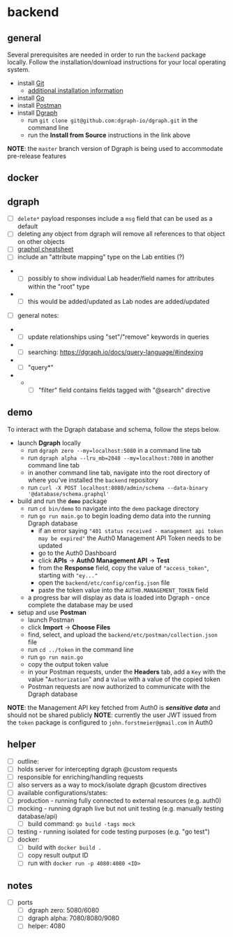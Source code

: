 # backend

## general

Several prerequisites are needed in order to run the `backend` package locally. Follow the installation/download instructions for your local operating system.

- install [Git](https://git-scm.com/downloads)
	- [additional installation information](https://git-scm.com/book/en/v2/Getting-Started-Installing-Git)
- install [Go](https://golang.org/doc/install)
- install [Postman](https://www.postman.com/downloads/)
- install [Dgraph](https://github.com/dgraph-io/dgraph#install-from-source)
	- run `git clone git@github.com:dgraph-io/dgraph.git` in the command line
	- run the **Install from Source** instructions in the link above

**NOTE**: the `master` branch version of Dgraph is being used to accommodate pre-release features

## docker

## dgraph

- [ ] `delete*` payload responses include a `msg` field that can be used as a default
- [ ] deleting any object from dgraph will remove all references to that object on other objects
- [ ] [graphql cheatsheet](https://devhints.io/graphql)
- [ ] include an "attribute mapping" type on the Lab entities (?)
- - [ ] possibly to show individual Lab header/field names for attributes within the "root" type
- - [ ] this would be added/updated as Lab nodes are added/updated
- [ ] general notes:
- - [ ] update relationships using "set"/"remove" keywords in queries
- - [ ] searching: https://dgraph.io/docs/query-language/#indexing
- - [ ] "query*"
- - - [ ] "filter" field contains fields tagged with "@search" directive

## demo

To interact with the Dgraph database and schema, follow the steps below.

- launch **Dgraph** locally
	- run `dgraph zero --my=localhost:5080` in a command line tab
	- run `dgraph alpha --lru_mb=2048 --my=localhost:7080` in another command line tab
	- in another command line tab, navigate into the root directory of where you've installed the `backend` repository
	- run `curl -X POST localhost:8080/admin/schema --data-binary '@database/schema.graphql'`
- build and run the **`demo`** package
	- run `cd bin/demo` to navigate into the `demo` package directory
	- run `go run main.go` to begin loading demo data into the running Dgraph database
		- if an error saying `"401 status received - management api token may be expired"` the Auth0 Management API Token needs to be updated
		- go to the Auth0 Dashboard
		- click **APIs** -> **Auth0 Management API** -> **Test**
		- from the **Response** field, copy the value of `"access_token"`, starting with `"ey..."`
		- open the `backend/etc/config/config.json` file
		- paste the token value into the `AUTH0.MANAGEMENT_TOKEN` field
	- a progress bar will display as data is loaded into Dgraph - once complete the database may be used
- setup and use **Postman**
	- launch Postman
	- click **Import** -> **Choose Files**
	- find, select, and upload the `backend/etc/postman/collection.json` file
	- run `cd ../token` in the command line
	- run `go run main.go`
	- copy the output token value
	- in your Postman requests, under the **Headers** tab, add a `Key` with the value "`Authorization`" and a `Value` with a value of the copied token
	- Postman requests are now authorized to communicate with the Dgraph database

**NOTE**: the Management API key fetched from Auth0 is **_sensitive data_** and should not be shared publicly
**NOTE**: currently the user JWT issued from the `token` package is configured to `john.forstmeier@gmail.com` in Auth0

## helper

- [ ] outline:
- [ ] holds server for intercepting dgraph @custom requests
- [ ] responsible for enriching/handling requests
- [ ] also servers as a way to mock/isolate dgraph @custom directives
- [ ] available configurations/states:
- [ ] production - running fully connected to external resources (e.g. auth0)
- [ ] mocking - running dgraph live but not unit testing (e.g. manually testing database/api)
	- [ ] build command: `go build -tags mock`
- [ ] testing - running isolated for code testing purposes (e.g. "go test")
- [ ] docker:
	- [ ] build with `docker build .`
	- [ ] copy result output ID
	- [ ] run with `docker run -p 4080:4080 <ID>`

## notes

- [ ] ports
	- [ ] dgraph zero: 5080/6080
	- [ ] dgraph alpha: 7080/8080/9080
	- [ ] helper: 4080
